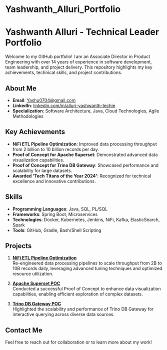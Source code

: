 # Yashwanth_Alluri_Portfolio

# Yashwanth Alluri - Technical Leader Portfolio

Welcome to my GitHub portfolio! I am an Associate Director in Product Engineering with over 14 years of experience in software development, team leadership, and project delivery. This repository highlights my key achievements, technical skills, and project contributions.

## About Me
- **Email**: Yashu0704@gmail.com
- **LinkedIn**: [linkedin.com/in/alluri-yashwanth-techie](#)
- **Specialization**: Software Architecture, Java, Cloud Technologies, Agile Methodologies

## Key Achievements
- **NiFi ETL Pipeline Optimization**: Improved data processing throughput from 2 billion to 10 billion records per day.
- **Proof of Concept for Apache Superset**: Demonstrated advanced data visualization capabilities.
- **Proof of Concept for Trino DB Gateway**: Showcased performance and scalability for large datasets.
- **Awarded 'Tech Titans of the Year 2024'**: Recognized for technical excellence and innovative contributions.

## Skills
- **Programming Languages**: Java, SQL, PL/SQL
- **Frameworks**: Spring Boot, Microservices
- **Technologies**: Docker, Kubernetes, Jenkins, NiFi, Kafka, ElasticSearch, Spark
- **Tools**: GitHub, Gradle, Bash/Shell Scripting

## Projects
1. **[NiFi ETL Pipeline Optimization](#)**  
   Re-engineered data processing pipelines to scale throughput from 2B to 10B records daily, leveraging advanced tuning techniques and optimized resource utilization.

2. **[Apache Superset POC](#)**  
   Conducted a successful Proof of Concept to enhance data visualization capabilities, enabling efficient exploration of complex datasets.

3. **[Trino DB Gateway POC](#)**  
   Highlighted the scalability and performance of Trino DB Gateway for interactive querying across diverse data sources.

## Contact Me
Feel free to reach out for collaboration or to learn more about my work!
